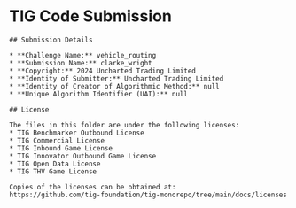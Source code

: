 # TIG Code Submission

    ## Submission Details

    * **Challenge Name:** vehicle_routing
    * **Submission Name:** clarke_wright
    * **Copyright:** 2024 Uncharted Trading Limited
    * **Identity of Submitter:** Uncharted Trading Limited
    * **Identity of Creator of Algorithmic Method:** null
    * **Unique Algorithm Identifier (UAI):** null

    ## License

    The files in this folder are under the following licenses:
    * TIG Benchmarker Outbound License
    * TIG Commercial License
    * TIG Inbound Game License
    * TIG Innovator Outbound Game License
    * TIG Open Data License
    * TIG THV Game License

    Copies of the licenses can be obtained at:  
    https://github.com/tig-foundation/tig-monorepo/tree/main/docs/licenses